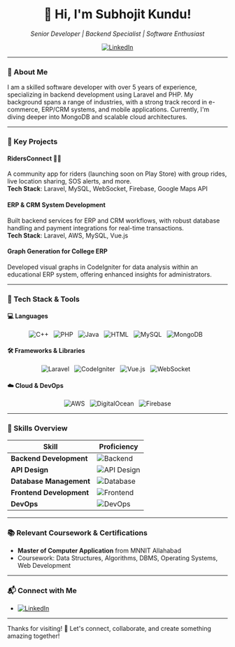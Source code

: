 <h1 align="center">👋 Hi, I'm Subhojit Kundu!</h1>
<p align="center">
  <em>Senior Developer | Backend Specialist | Software Enthusiast</em>
</p>

<p align="center">
  <a href="https://linkedin.com/in/subhojit-kundu" target="_blank">
    <img src="https://img.shields.io/badge/LinkedIn-Subhojit%20Kundu-blue?style=for-the-badge&logo=linkedin" alt="LinkedIn">
  </a>
  <!--
  <a href="mailto:subhojitkundu@example.com" target="_blank">
    <img src="https://img.shields.io/badge/Email-subhojitkundu@example.com-red?style=for-the-badge&logo=gmail" alt="Email">
  </a>
  -->
</p>

---

### 🚀 About Me
I am a skilled software developer with over 5 years of experience, specializing in backend development using Laravel and PHP. My background spans a range of industries, with a strong track record in e-commerce, ERP/CRM systems, and mobile applications. Currently, I'm diving deeper into MongoDB and scalable cloud architectures.

---

<!--
---

### 💼 Professional Experience

- **Senior Developer** at **ASKTECH.IO**  
  <small>*April 2024 - Present*</small>
  - Developed a robust, database-driven shopping cart with rewards integration.
  - Architected backend ERP/CRM services with real-time notifications and secure payment gateways (Razorpay, Stripe, etc.).

- **PHP Backend Developer** at **Shining Softech**  
  <small>*January 2019 - March 2024*</small>
  - Enhanced ERP systems with secure video conferencing and real-time updates.
  - Integrated REST APIs for seamless functionality across educational and e-commerce platforms.
---
-->

### 🌟 Key Projects

#### RidersConnect 🚴‍♂️
A community app for riders (launching soon on Play Store) with group rides, live location sharing, SOS alerts, and more.  
**Tech Stack**: Laravel, MySQL, WebSocket, Firebase, Google Maps API

#### ERP & CRM System Development
Built backend services for ERP and CRM workflows, with robust database handling and payment integrations for real-time transactions.  
**Tech Stack**: Laravel, AWS, MySQL, Vue.js

#### Graph Generation for College ERP
Developed visual graphs in CodeIgniter for data analysis within an educational ERP system, offering enhanced insights for administrators.

---

### 🧰 Tech Stack & Tools

#### 💻 Languages
<p align="center">
  <img src="https://img.shields.io/badge/C++-00599C?style=flat&logo=c%2B%2B&logoColor=white" alt="C++"> &nbsp;
  <img src="https://img.shields.io/badge/PHP-777BB4?style=flat&logo=php&logoColor=white" alt="PHP"> &nbsp;
  <img src="https://img.shields.io/badge/Java-007396?style=flat&logo=java&logoColor=white" alt="Java"> &nbsp;
  <img src="https://img.shields.io/badge/HTML-E34F26?style=flat&logo=html5&logoColor=white" alt="HTML"> &nbsp;
  <img src="https://img.shields.io/badge/MySQL-4479A1?style=flat&logo=mysql&logoColor=white" alt="MySQL"> &nbsp;
  <img src="https://img.shields.io/badge/MongoDB-47A248?style=flat&logo=mongodb&logoColor=white" alt="MongoDB"> &nbsp;
</p>

#### 🛠 Frameworks & Libraries
<p align="center">
  <img src="https://img.shields.io/badge/Laravel-FF2D20?style=flat&logo=laravel&logoColor=white" alt="Laravel"> &nbsp;
  <img src="https://img.shields.io/badge/CodeIgniter-EF4223?style=flat&logo=codeigniter&logoColor=white" alt="CodeIgniter"> &nbsp;
  <img src="https://img.shields.io/badge/Vue.js-42b883?style=flat&logo=vue-dot-js&logoColor=white" alt="Vue.js"> &nbsp;
  <img src="https://img.shields.io/badge/WebSocket-1E8BC3?style=flat&logo=websocket&logoColor=white" alt="WebSocket"> &nbsp;
</p>

#### ☁️ Cloud & DevOps
<p align="center">
  <img src="https://img.shields.io/badge/AWS-FF9900?style=flat&logo=amazon-aws&logoColor=white" alt="AWS"> &nbsp;
  <img src="https://img.shields.io/badge/DigitalOcean-0080FF?style=flat&logo=digitalocean&logoColor=white" alt="DigitalOcean"> &nbsp;
  <img src="https://img.shields.io/badge/Firebase-FFCA28?style=flat&logo=firebase&logoColor=white" alt="Firebase">
</p>

---

### 🎯 Skills Overview

| Skill               | Proficiency  |
|---------------------|--------------|
| **Backend Development**  | ![Backend](https://progress-bar.xyz/90)  |
| **API Design**          | ![API Design](https://progress-bar.xyz/80)  |
| **Database Management** | ![Database](https://progress-bar.xyz/70)  |
| **Frontend Development**| ![Frontend](https://progress-bar.xyz/60)  |
| **DevOps**              | ![DevOps](https://progress-bar.xyz/50)     |

---

### 📚 Relevant Coursework & Certifications
- **Master of Computer Application** from MNNIT Allahabad
- Coursework: Data Structures, Algorithms, DBMS, Operating Systems, Web Development

---

### 📬 Connect with Me
- [![LinkedIn](https://img.shields.io/badge/LinkedIn-Subhojit%20Kundu-blue?style=for-the-badge&logo=linkedin)](https://linkedin.com/in/subhojit-kundu)
<!-- - **Email**: [subhojitkundu@example.com](mailto:subhojitkundu@example.com) -->

---

Thanks for visiting! 🚀 Let's connect, collaborate, and create something amazing together!
